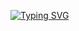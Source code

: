 [![Typing SVG](https://readme-typing-svg.herokuapp.com?font=Fira+Code&size=30&pause=1000&color=F7D417&center=true&vCenter=true&random=true&width=435&lines=Rise+and+shine+%E2%98%80)](https://git.io/typing-svg)



<!--
**Jokerstep/Jokerstep** is a ✨ _special_ ✨ repository because its `README.md` (this file) appears on your GitHub profile.

Here are some ideas to get you started:

- 🔭 I’m currently working on ...
- 🌱 I’m currently learning ...
- 👯 I’m looking to collaborate on ...
- 🤔 I’m looking for help with ...
- 💬 Ask me about ...
- 📫 How to reach me: ...
- 😄 Pronouns: ...
- ⚡ Fun fact: ...
### Hi there 👋
-->
